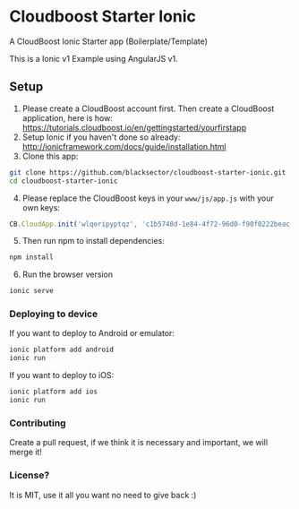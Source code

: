 # Cloudboost Starter Ionic
A CloudBoost Ionic Starter app (Boilerplate/Template)

This is a Ionic v1 Example using AngularJS v1.

## Setup
1. Please create a CloudBoost account first. Then create a CloudBoost application, here is how: https://tutorials.cloudboost.io/en/gettingstarted/yourfirstapp
2. Setup Ionic if you haven't done so already: http://ionicframework.com/docs/guide/installation.html
3. Clone this app: 
```bash
git clone https://github.com/blacksector/cloudboost-starter-ionic.git
cd cloudboost-starter-ionic
```
4. Please replace the CloudBoost keys in your `www/js/app.js` with your own keys:
```javascript
CB.CloudApp.init('wlqeripyptqz', 'c1b5748d-1e84-4f72-96d0-f90f0222beac');
```
5. Then run npm to install dependencies:
```bash
npm install
```
6. Run the browser version
```bash
ionic serve
```
### Deploying to device
If you want to deploy to Android or emulator:
```bash
ionic platform add android
ionic run
```

If you want to deploy to iOS:
```bash
ionic platform add ios
ionic run
```

### Contributing
Create a pull request, if we think it is necessary and important, we will merge it!

### License?
It is MIT, use it all you want no need to give back :)
